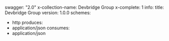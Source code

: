 swagger: "2.0"
x-collection-name: Devbridge Group
x-complete: 1
info:
  title: Devbridge Group
  version: 1.0.0
schemes:
- http
produces:
- application/json
consumes:
- application/json